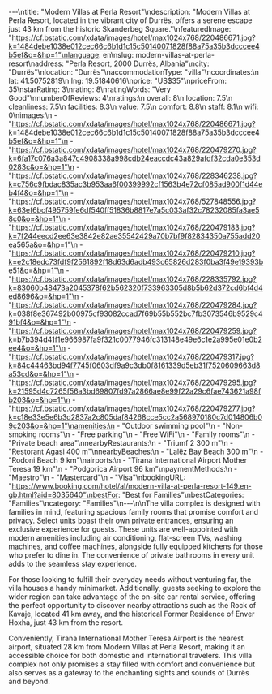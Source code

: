 ---\ntitle: "Modern Villas at Perla Resort"\ndescription: "Modern Villas at Perla Resort, located in the vibrant city of Durrës, offers a serene escape just 43 km from the historic Skanderbeg Square."\nfeaturedImage: "https://cf.bstatic.com/xdata/images/hotel/max1024x768/220486671.jpg?k=1484debe1038e012cec66c6b1d1c15c50140071828f88a75a35b3dcccee4b5ef&o=&hp=1"\nlanguage: en\nslug: modern-villas-at-perla-resort\naddress: "Perla Resort, 2000 Durrës, Albania"\ncity: "Durrës"\nlocation: "Durrës"\naccommodationType: "villa"\ncoordinates:\n  lat: 41.50752819\n  lng: 19.51840616\nprice: "US$35"\npriceFrom: 35\nstarRating: 3\nrating: 8\nratingWords: "Very Good"\nnumberOfReviews: 4\nratings:\n  overall: 8\n  location: 7.5\n  cleanliness: 7.5\n  facilities: 8.3\n  value: 7.5\n  comfort: 8.8\n  staff: 8.1\n  wifi: 0\nimages:\n  - "https://cf.bstatic.com/xdata/images/hotel/max1024x768/220486671.jpg?k=1484debe1038e012cec66c6b1d1c15c50140071828f88a75a35b3dcccee4b5ef&o=&hp=1"\n  - "https://cf.bstatic.com/xdata/images/hotel/max1024x768/220479270.jpg?k=6fa17c076a3a847c4908338a998cdb24eaccdc43a829afdf32cda0e353d0283c&o=&hp=1"\n  - "https://cf.bstatic.com/xdata/images/hotel/max1024x768/228346238.jpg?k=c756c9fbdac835ac3b953aa6f00399992cf1563b4e72cf085ad900f1d44eb4f4&o=&hp=1"\n  - "https://cf.bstatic.com/xdata/images/hotel/max1024x768/527848556.jpg?k=63ef6bcf495759fe6df540ff51836b8817e7a5c033af32c78232085fa3ae58c0&o=&hp=1"\n  - "https://cf.bstatic.com/xdata/images/hotel/max1024x768/220479183.jpg?k=7f244eecd2ee63e3842e82ae35542429a70b7bf9f82834350a755add20ea565a&o=&hp=1"\n  - "https://cf.bstatic.com/xdata/images/hotel/max1024x768/220479210.jpg?k=e2c18edc73fdf9f2561892f18d63d6adb493c65826d283f0ba3f49e19393be51&o=&hp=1"\n  - "https://cf.bstatic.com/xdata/images/hotel/max1024x768/228335792.jpg?k=83060b48473a2045378f62b562320f733963305d8b5b62d372cd6bf4d4ed8696&o=&hp=1"\n  - "https://cf.bstatic.com/xdata/images/hotel/max1024x768/220479284.jpg?k=038f8e367492b00975cf93082ccad7f69b55b552bc7fb3073546b9529c491bf4&o=&hp=1"\n  - "https://cf.bstatic.com/xdata/images/hotel/max1024x768/220479259.jpg?k=b7b394d41f1e966987fa9f321c0077946fc313148e49e6c1e2a995e01e0b2ee4&o=&hp=1"\n  - "https://cf.bstatic.com/xdata/images/hotel/max1024x768/220479317.jpg?k=84c44463bd94f7745f0603df9a9c3db0f8161339d5eb31f7520609663d8a53cd&o=&hp=1"\n  - "https://cf.bstatic.com/xdata/images/hotel/max1024x768/220479295.jpg?k=21595d4c7265f56a3bd69807fd97a2866ae8e99f22a29c6fae743621a98fb203&o=&hp=1"\n  - "https://cf.bstatic.com/xdata/images/hotel/max1024x768/220479277.jpg?k=c18e33e5e6b3d2837a2c805daf84268cce5cc2a568970180c7d014806b09c203&o=&hp=1"\namenities:\n  - "Outdoor swimming pool"\n  - "Non-smoking rooms"\n  - "Free parking"\n  - "Free WiFi"\n  - "Family rooms"\n  - "Private beach area"\nnearbyRestaurants:\n  - "Triumf 2 300 m"\n  - "Restorant Agasi 400 m"\nnearbyBeaches:\n  - "Lalëz Bay Beach 300 m"\n  - "Rodoni Beach 9 km"\nairports:\n  - "Tirana International Airport Mother Teresa 19 km"\n  - "Podgorica Airport 96 km"\npaymentMethods:\n  - "Maestro"\n  - "Mastercard"\n  - "Visa"\nbookingURL: "https://www.booking.com/hotel/al/modern-villa-at-perla-resort-149.en-gb.html?aid=8035640"\nbestFor: "Best for Families"\nbestCategories: "Families"\ncategory: "Families"\n---\n\nThe villa complex is designed with families in mind, featuring spacious family rooms that promise comfort and privacy. Select units boast their own private entrances, ensuring an exclusive experience for guests. These units are well-appointed with modern amenities including air conditioning, flat-screen TVs, washing machines, and coffee machines, alongside fully equipped kitchens for those who prefer to dine in. The convenience of private bathrooms in every unit adds to the seamless stay experience.

For those looking to fulfill their everyday needs without venturing far, the villa houses a handy minimarket. Additionally, guests seeking to explore the wider region can take advantage of the on-site car rental service, offering the perfect opportunity to discover nearby attractions such as the Rock of Kavaje, located 41 km away, and the historical Former Residence of Enver Hoxha, just 43 km from the resort.

Conveniently, Tirana International Mother Teresa Airport is the nearest airport, situated 28 km from Modern Villas at Perla Resort, making it an accessible choice for both domestic and international travelers. This villa complex not only promises a stay filled with comfort and convenience but also serves as a gateway to the enchanting sights and sounds of Durrës and beyond.